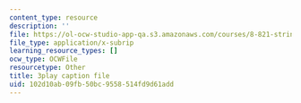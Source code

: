 ```yaml
---
content_type: resource
description: ''
file: https://ol-ocw-studio-app-qa.s3.amazonaws.com/courses/8-821-string-theory-and-holographic-duality-fall-2014/102d10ab09fb50bc9558514fd9d61add_75zfIar62c.vtt
file_type: application/x-subrip
learning_resource_types: []
ocw_type: OCWFile
resourcetype: Other
title: 3play caption file
uid: 102d10ab-09fb-50bc-9558-514fd9d61add
---
```

